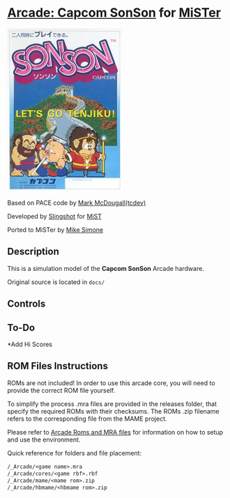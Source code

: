 # [Arcade: Capcom SonSon](https://en.wikipedia.org/wiki/SonSon) for [MiSTer](https://mister-devel.github.io/MkDocs_MiSTer/)

![SonSon 2 Logo](docs/SonsonCover.jpg)

Based on PACE code by [Mark McDougall(tcdev)](http://members.iinet.net.au/~msmcdoug/)

Developed by [Slingshot](https://atari-forum.com/memberlist.php?mode=viewprofile&u=27648) for [MiST](https://github.com/Gehstock/Mist_FPGA/tree/master/Arcade_MiST/Capcom%20SonSon)

Ported to MiSTer by [Mike Simone](https://github.com/MikeS11)

## Description

This is a simulation model of the **Capcom SonSon** Arcade hardware.

Original source is located in `docs/`

## Controls

## To-Do

*Add Hi Scores

## ROM Files Instructions

ROMs are not included! In order to use this arcade core, you will need to provide the correct ROM file yourself.

To simplify the process .mra files are provided in the releases folder, that specify the required ROMs with their checksums. The ROMs .zip filename refers to the corresponding file from the MAME project.

Please refer to [Arcade Roms and MRA files](https://mister-devel.github.io/MkDocs_MiSTer/developer/mra/) for information on how to setup and use the environment.

Quick reference for folders and file placement:

```
/_Arcade/<game name>.mra  
/_Arcade/cores/<game rbf>.rbf  
/_Arcade/mame/<mame rom>.zip  
/_Arcade/hbmame/<hbmame rom>.zip  
```
